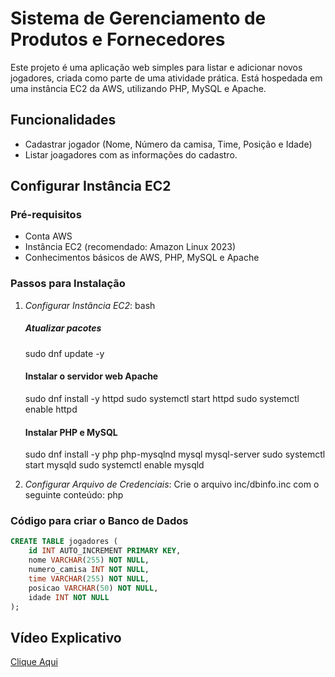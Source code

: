 # Sistema de Gerenciamento de Produtos e Fornecedores

Este projeto é uma aplicação web simples para listar e adicionar novos jogadores, criada como parte de uma atividade prática. Está hospedada em uma instância EC2 da AWS, utilizando PHP, MySQL e Apache.

## Funcionalidades

- Cadastrar jogador (Nome, Número da camisa, Time, Posição e Idade)
- Listar joagadores com as informações do cadastro.

## Configurar Instância EC2

### Pré-requisitos

- Conta AWS
- Instância EC2 (recomendado: Amazon Linux 2023)
- Conhecimentos básicos de AWS, PHP, MySQL e Apache

### Passos para Instalação

1. *Configurar Instância EC2*:
   bash
   ##### Atualizar pacotes
   sudo dnf update -y
   
   #### Instalar o servidor web Apache
   sudo dnf install -y httpd
   sudo systemctl start httpd
   sudo systemctl enable httpd
   
   #### Instalar PHP e MySQL
   sudo dnf install -y php php-mysqlnd mysql mysql-server
   sudo systemctl start mysqld
   sudo systemctl enable mysqld
   

2. *Configurar Arquivo de Credenciais*:
   Crie o arquivo inc/dbinfo.inc com o seguinte conteúdo:
   php
   <?php
   define('DB_SERVER', 'localhost');
   define('DB_USERNAME', 'web_user');
   define('DB_PASSWORD', 'sua_senha');
   define('DB_DATABASE', 'sistema_gestao');
   ?>

### Código para criar o Banco de Dados

```sql
CREATE TABLE jogadores (
    id INT AUTO_INCREMENT PRIMARY KEY,
    nome VARCHAR(255) NOT NULL,
    numero_camisa INT NOT NULL,
    time VARCHAR(255) NOT NULL,
    posicao VARCHAR(50) NOT NULL,
    idade INT NOT NULL
);

```
   

## Vídeo Explicativo

[Clique Aqui](https://drive.google.com/file/d/1u8kw8jwnN_6CcUx-CGxX_XJsiVujezkS/view?usp=sharing)


